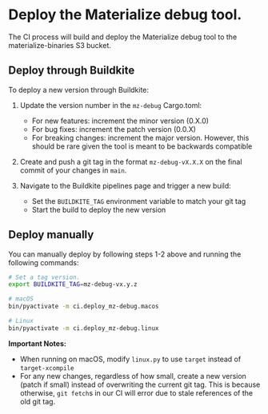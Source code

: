 # Deploy the Materialize debug tool.

The CI process will build and deploy the Materialize debug tool to the materialize-binaries S3 bucket.

## Deploy through Buildkite
To deploy a new version through Buildkite:

1. Update the version number in the `mz-debug` Cargo.toml:
   - For new features: increment the minor version (0.X.0)
   - For bug fixes: increment the patch version (0.0.X)
   - For breaking changes: increment the major version. However, this should be rare given the tool is meant to be backwards compatible

2. Create and push a git tag in the format `mz-debug-vX.X.X` on the final commit of your changes in `main`.

3. Navigate to the Buildkite pipelines page and trigger a new build:
   - Set the `BUILDKITE_TAG` environment variable to match your git tag
   - Start the build to deploy the new version

## Deploy manually
You can manually deploy by following steps 1-2 above and running the following commands:

```bash
# Set a tag version.
export BUILDKITE_TAG=mz-debug-vx.y.z

# macOS
bin/pyactivate -m ci.deploy_mz-debug.macos

# Linux
bin/pyactivate -m ci.deploy_mz-debug.linux
```

**Important Notes:**
- When running on macOS, modify `linux.py` to use `target` instead of `target-xcompile`
- For any new changes, regardless of how small, create a new version (patch if small) instead of overwriting the current git tag. This is because otherwise, `git fetch`s in our CI will error due to stale references of the old git tag.
